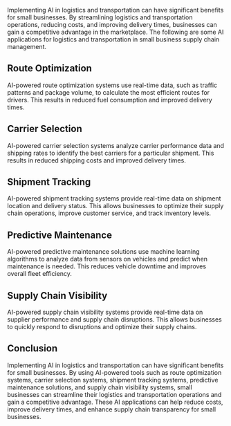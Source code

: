 

Implementing AI in logistics and transportation can have significant benefits for small businesses. By streamlining logistics and transportation operations, reducing costs, and improving delivery times, businesses can gain a competitive advantage in the marketplace. The following are some AI applications for logistics and transportation in small business supply chain management.

Route Optimization
------------------

AI-powered route optimization systems use real-time data, such as traffic patterns and package volume, to calculate the most efficient routes for drivers. This results in reduced fuel consumption and improved delivery times.

Carrier Selection
-----------------

AI-powered carrier selection systems analyze carrier performance data and shipping rates to identify the best carriers for a particular shipment. This results in reduced shipping costs and improved delivery times.

Shipment Tracking
-----------------

AI-powered shipment tracking systems provide real-time data on shipment location and delivery status. This allows businesses to optimize their supply chain operations, improve customer service, and track inventory levels.

Predictive Maintenance
----------------------

AI-powered predictive maintenance solutions use machine learning algorithms to analyze data from sensors on vehicles and predict when maintenance is needed. This reduces vehicle downtime and improves overall fleet efficiency.

Supply Chain Visibility
-----------------------

AI-powered supply chain visibility systems provide real-time data on supplier performance and supply chain disruptions. This allows businesses to quickly respond to disruptions and optimize their supply chains.

Conclusion
----------

Implementing AI in logistics and transportation can have significant benefits for small businesses. By using AI-powered tools such as route optimization systems, carrier selection systems, shipment tracking systems, predictive maintenance solutions, and supply chain visibility systems, small businesses can streamline their logistics and transportation operations and gain a competitive advantage. These AI applications can help reduce costs, improve delivery times, and enhance supply chain transparency for small businesses.
